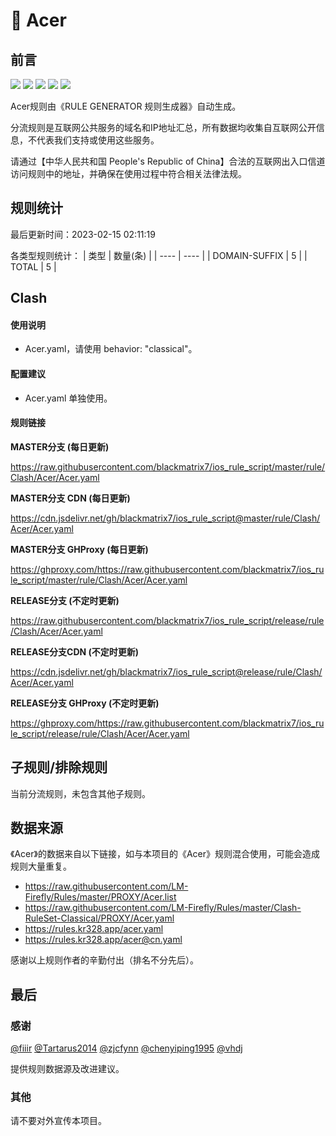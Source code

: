 # 🧸 Acer

## 前言

![](https://shields.io/badge/-移除重复规则-ff69b4) ![](https://shields.io/badge/-DOMAIN与DOMAIN--SUFFIX合并-green) ![](https://shields.io/badge/-DOMAIN--SUFFIX间合并-critical) ![](https://shields.io/badge/-DOMAIN--SUFFIX与DOMAIN--KEYWORD合并-blue) ![](https://shields.io/badge/-IP--CIDR(6)合并-blueviolet) 

Acer规则由《RULE GENERATOR 规则生成器》自动生成。

分流规则是互联网公共服务的域名和IP地址汇总，所有数据均收集自互联网公开信息，不代表我们支持或使用这些服务。

请通过【中华人民共和国 People's Republic of China】合法的互联网出入口信道访问规则中的地址，并确保在使用过程中符合相关法律法规。

## 规则统计

最后更新时间：2023-02-15 02:11:19

各类型规则统计：
| 类型 | 数量(条)  | 
| ---- | ----  |
| DOMAIN-SUFFIX | 5  | 
| TOTAL | 5  | 


## Clash 

#### 使用说明
- Acer.yaml，请使用 behavior: "classical"。

#### 配置建议
- Acer.yaml 单独使用。

#### 规则链接
**MASTER分支 (每日更新)**

https://raw.githubusercontent.com/blackmatrix7/ios_rule_script/master/rule/Clash/Acer/Acer.yaml

**MASTER分支 CDN (每日更新)**

https://cdn.jsdelivr.net/gh/blackmatrix7/ios_rule_script@master/rule/Clash/Acer/Acer.yaml

**MASTER分支 GHProxy (每日更新)**

https://ghproxy.com/https://raw.githubusercontent.com/blackmatrix7/ios_rule_script/master/rule/Clash/Acer/Acer.yaml

**RELEASE分支 (不定时更新)**

https://raw.githubusercontent.com/blackmatrix7/ios_rule_script/release/rule/Clash/Acer/Acer.yaml

**RELEASE分支CDN (不定时更新)**

https://cdn.jsdelivr.net/gh/blackmatrix7/ios_rule_script@release/rule/Clash/Acer/Acer.yaml

**RELEASE分支 GHProxy (不定时更新)**

https://ghproxy.com/https://raw.githubusercontent.com/blackmatrix7/ios_rule_script/release/rule/Clash/Acer/Acer.yaml

## 子规则/排除规则


当前分流规则，未包含其他子规则。

## 数据来源

《Acer》的数据来自以下链接，如与本项目的《Acer》规则混合使用，可能会造成规则大量重复。

- https://raw.githubusercontent.com/LM-Firefly/Rules/master/PROXY/Acer.list
- https://raw.githubusercontent.com/LM-Firefly/Rules/master/Clash-RuleSet-Classical/PROXY/Acer.yaml
- https://rules.kr328.app/acer.yaml
- https://rules.kr328.app/acer@cn.yaml


感谢以上规则作者的辛勤付出（排名不分先后）。

## 最后

### 感谢

[@fiiir](https://github.com/fiiir) [@Tartarus2014](https://github.com/Tartarus2014) [@zjcfynn](https://github.com/zjcfynn) [@chenyiping1995](https://github.com/chenyiping1995) [@vhdj](https://github.com/vhdj)

提供规则数据源及改进建议。

### 其他

请不要对外宣传本项目。